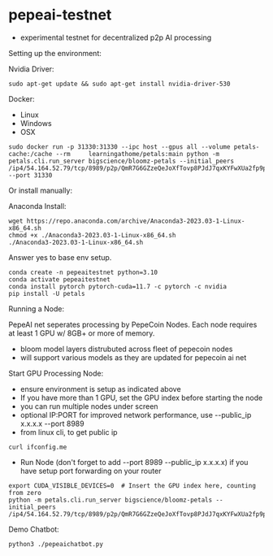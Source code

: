 # pepeai-testnet
- experimental testnet for decentralized p2p AI processing



Setting up the environment:

Nvidia Driver:
```
sudo apt-get update && sudo apt-get install nvidia-driver-530
```


Docker:
 - Linux
 - Windows
 - OSX

```
sudo docker run -p 31330:31330 --ipc host --gpus all --volume petals-cache:/cache --rm     learningathome/petals:main python -m petals.cli.run_server bigscience/bloomz-petals --initial_peers /ip4/54.164.52.79/tcp/8989/p2p/QmR7G6GZzeQeJoXfTovp8PJdJ7qxKYFwXUa2fp9p6BYdDi --port 31330
```

Or install manually:

Anaconda Install:

```
wget https://repo.anaconda.com/archive/Anaconda3-2023.03-1-Linux-x86_64.sh
chmod +x ./Anaconda3-2023.03-1-Linux-x86_64.sh
./Anaconda3-2023.03-1-Linux-x86_64.sh
```

Answer yes to base env setup.

```
conda create -n pepeaitestnet python=3.10
conda activate pepeaitestnet
conda install pytorch pytorch-cuda=11.7 -c pytorch -c nvidia
pip install -U petals
```

Running a Node:

PepeAI net seperates processing by PepeCoin Nodes.  Each node requires at least 1 GPU w/ 8GB+ or more of memory.

- bloom model layers distrubuted across fleet of pepecoin nodes
- will support various models as they are updated for pepecoin ai net


Start GPU Processing Node:
- ensure environment is setup as indicated above
- If you have more than 1 GPU, set the GPU index before starting the node
- you can run multiple nodes under screen
- optional IP:PORT for improved network performance, use --public_ip x.x.x.x --port 8989
- from linux cli, to get public ip
```
curl ifconfig.me
```

- Run Node (don't forget to add --port 8989 --public_ip x.x.x.x) if you have setup port forwarding on your router

```
export CUDA_VISIBLE_DEVICES=0  # Insert the GPU index here, counting from zero
python -m petals.cli.run_server bigscience/bloomz-petals --initial_peers /ip4/54.164.52.79/tcp/8989/p2p/QmR7G6GZzeQeJoXfTovp8PJdJ7qxKYFwXUa2fp9p6BYdDi
```

Demo Chatbot:
```
python3 ./pepeaichatbot.py
```

